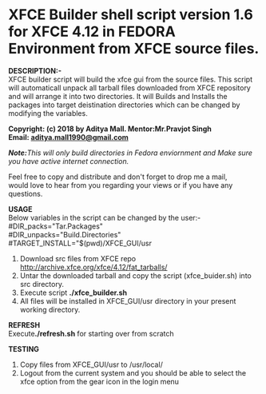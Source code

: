 # XFCE Builder shell script version 1.6 for XFCE 4.12 in FEDORA Environment from XFCE source files.

<b>DESCRIPTION:-</b><br>
XFCE builder script will build the xfce gui from the source files. This script will automaticall unpack all tarball files downloaded from XFCE repository and will arrange it into two directories. It will Builds and Installs the packages into target deistination directories which can be changed by modifying the variables.

<b> Copyright: (c) 2018 by Aditya Mall.  Mentor:Mr.Pravjot Singh </b><br>
<b> Email: aditya.mall1990@gmail.com </b>

<i><b>Note:</b>This will only build directories in Fedora enviornment and Make sure you have active internet connection.</i>

Feel free to copy and distribute and don't forget to drop me a mail,          
would love to hear from you regarding your views or if you have any questions. 

<b>USAGE</b><br>
Below variables in the script can be changed by the user:-<br>
#DIR_packs="Tar.Packages"<br>
#DIR_unpacks="Build.Directories"<br>
#TARGET_INSTALL="$(pwd)/XFCE_GUI/usr

1) Download src files from XFCE repo http://archive.xfce.org/xfce/4.12/fat_tarballs/
2) Untar the downloaded tarball and copy the script (xfce_buider.sh) into src directory.
3) Execute script <b>./xfce_builder.sh</b>
4) All files will be installed in XFCE_GUI/usr directory in your present working directory.

<b>REFRESH</b><br>
Execute<b>./refresh.sh</b> for starting over from scratch

<b>TESTING</b><br>
1) Copy files from XFCE_GUI/usr to /usr/local/
2) Logout from the current system and you should be able to select the xfce option from the gear icon in the login menu
